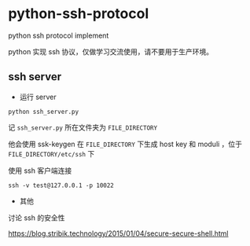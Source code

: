 # python-ssh-protocol

python ssh protocol implement

python 实现 ssh 协议，仅做学习交流使用，请不要用于生产环境。

## ssh server

- 运行 server

```shell
python ssh_server.py
```

记 `ssh_server.py` 所在文件夹为 `FILE_DIRECTORY`

他会使用 ssk-keygen 在 `FILE_DIRECTORY` 下生成 host key 和 moduli ，位于 `FILE_DIRECTORY/etc/ssh` 下

使用 ssh 客户端连接

```shell
ssh -v test@127.0.0.1 -p 10022
```

- 其他

讨论 ssh 的安全性

https://blog.stribik.technology/2015/01/04/secure-secure-shell.html


